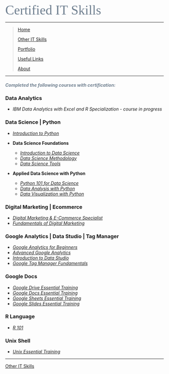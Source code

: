 <span style="font-family:Papyrus; font-size:3em; color:SlateGray;">Certified IT Skills</span>

---

> [Home](index.md)
>
> [Other IT Skills](other_skills.md)
>
> [Portfolio](portfolio.md)
> 
> [Useful Links](links.md)
> 
> [About](about.md)

---
<!--
### by Cognitive Class | IBM

* **Data Science Foundations**

  * <i>[Introduction to Data Science](https://github.com/mbhagwan/Certifications/blob/main/Introduction_to_Data_Science.pdf)</i>
  * <i>[Data Science Methodology](https://github.com/mbhagwan/Certifications/blob/main/Data_Science_Methodology.pdf)</i>
  * <i>[Data Science Tools](https://github.com/mbhagwan/Certifications/blob/main/Data_Science_Tools.pdf)</i>

* **Applied Data Science with Python**
  
  * <i>[Data Analysis with Python](https://github.com/mbhagwan/Certifications/blob/main/Data_Analysis_with_Python.pdf)</i>
  * <i>[Data Visualization with Python](https://github.com/mbhagwan/Certifications/blob/main/Data_Visualization_with_Python.pdf)</i>
  * <i>[Python 101 for Data Science](https://github.com/mbhagwan/Certifications/blob/main/Python_101_for_Data_Science.pdf)</i>

* **Others**
  
  * <i>[R 101](https://github.com/mbhagwan/Certifications/blob/main/R_101.pdf)</i>

### by Google

* <i>[Fundamentals of Digital Marketing](https://github.com/mbhagwan/Certifications/blob/main/Fundamentals_of_Digital_Marketing.pdf)</i>
* <i>[Google Analytics for Beginners](https://github.com/mbhagwan/Certifications/blob/main/Google_Analytics_for_Beginners.pdf)</i>
* <i>[Advanced Google Analytics](https://github.com/mbhagwan/Certifications/blob/main/Advanced_Google_%20Analytics.pdf)</i>
* <i>[Google Tag Manager Fundamentals](https://github.com/mbhagwan/Certifications/blob/main/Google_Tag_Manager_Fundamentals.pdf)</i>
* <i>[Introduction to Data Studio](https://github.com/mbhagwan/Certifications/blob/main/Introduction_to_Data_Studio.pdf)</i>


* <i>[Grasshopper Coding Fundamentals](https://github.com/mbhagwan/Certifications/blob/main/Grasshopper_Coding_Fundamentals.pdf)</i>


### by LinkedIn Learning


* <i>[Excel 2019 Essential Training](https://github.com/mbhagwan/Certifications/blob/main/Excel_2019_Essential_Training.pdf)</i>
* <i>[Excel PivotTables for Beginners](https://github.com/mbhagwan/Certifications/blob/main/Excel_PivotTables_for_Beginners.pdf)</i>


* <i>[Google Drive Essential Training](https://github.com/mbhagwan/Certifications/blob/main/Google_Drive_Essential_Training.pdf)</i>
* <i>[Google Docs Essential Training](https://github.com/mbhagwan/Certifications/blob/main/Google_Docs_Essential_Training.pdf)</i>
* <i>[Google Sheets Essential Training](https://github.com/mbhagwan/Certifications/blob/main/Google_Sheets_Essential_Training.pdf)</i>
* <i>[Google Slides Essential Training](https://github.com/mbhagwan/Certifications/blob/main/Google_Slides_Essential_Training.pdf)</i>

### by NTUC LearningHub

* <i>[Digital Marketing & E-Commerce Specialist](https://github.com/mbhagwan/Certifications/blob/main/Digital_Marketing_and_Ecommerce_Specialist_Cert_and_Transcripts.pdf)</i>

### by Saylor Academy

* <i>[Introduction to Python](https://github.com/mbhagwan/Certifications/blob/main/Introduction_to_Python.pdf)</i>
-->

<h5 style='color:SlateGray;'><i>Completed the following courses with certification:</i></h5>

### Data Analytics

* <i>IBM Data Analytics with Excel and R Specialization - course in progress</i>

### Data Science | Python

* <i>[Introduction to Python](https://github.com/mbhagwan/Certifications/blob/main/Introduction_to_Python.pdf)</i>

* **Data Science Foundations**

  * <i>[Introduction to Data Science](https://github.com/mbhagwan/Certifications/blob/main/Introduction_to_Data_Science.pdf)</i>
  * <i>[Data Science Methodology](https://github.com/mbhagwan/Certifications/blob/main/Data_Science_Methodology.pdf)</i>
  * <i>[Data Science Tools](https://github.com/mbhagwan/Certifications/blob/main/Data_Science_Tools.pdf)</i>

* **Applied Data Science with Python**

  * <i>[Python 101 for Data Science](https://github.com/mbhagwan/Certifications/blob/main/Python_101_for_Data_Science.pdf)</i>
  * <i>[Data Analysis with Python](https://github.com/mbhagwan/Certifications/blob/main/Data_Analysis_with_Python.pdf)</i>
  * <i>[Data Visualization with Python](https://github.com/mbhagwan/Certifications/blob/main/Data_Visualization_with_Python.pdf)</i>

### Digital Marketing | Ecommerce

* <i>[Digital Marketing & E-Commerce Specialist](https://github.com/mbhagwan/Certifications/blob/main/Digital_Marketing_and_Ecommerce_Specialist_Cert_and_Transcripts.pdf)</i>
* <i>[Fundamentals of Digital Marketing](https://github.com/mbhagwan/Certifications/blob/main/Fundamentals_of_Digital_Marketing.pdf)</i>

### Google Analytics | Data Studio | Tag Manager

* <i>[Google Analytics for Beginners](https://github.com/mbhagwan/Certifications/blob/main/Google_Analytics_for_Beginners.pdf)</i>
* <i>[Advanced Google Analytics](https://github.com/mbhagwan/Certifications/blob/main/Advanced_Google_%20Analytics.pdf)</i>
* <i>[Introduction to Data Studio](https://github.com/mbhagwan/Certifications/blob/main/Introduction_to_Data_Studio.pdf)</i>
* <i>[Google Tag Manager Fundamentals](https://github.com/mbhagwan/Certifications/blob/main/Google_Tag_Manager_Fundamentals.pdf)</i>

### Google Docs

* <i>[Google Drive Essential Training](https://github.com/mbhagwan/Certifications/blob/main/Google_Drive_Essential_Training.pdf)</i>
* <i>[Google Docs Essential Training](https://github.com/mbhagwan/Certifications/blob/main/Google_Docs_Essential_Training.pdf)</i>
* <i>[Google Sheets Essential Training](https://github.com/mbhagwan/Certifications/blob/main/Google_Sheets_Essential_Training.pdf)</i>
* <i>[Google Slides Essential Training](https://github.com/mbhagwan/Certifications/blob/main/Google_Slides_Essential_Training.pdf)</i>

### R Language

* <i>[R 101](https://github.com/mbhagwan/Certifications/blob/main/R_101.pdf)</i>

### Unix Shell

* <i>[Unix Essential Training](mbhagwan/mbhagwan.github.io/unix.html)</i>

<hr>

[Other IT Skills](other_skills.md)
